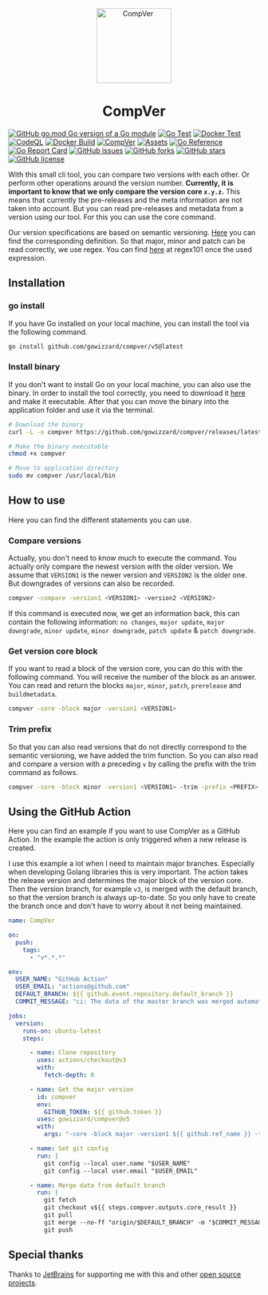 <div align="center">

<img src="https://user-images.githubusercontent.com/30717818/190334331-e1aea304-eb4e-4848-9333-2a8156be26ba.svg" alt="CompVer" width="150">

# CompVer

</div>

[![GitHub go.mod Go version of a Go module](https://img.shields.io/github/go-mod/go-version/gowizzard/compver.svg)](https://golang.org/) [![Go Test](https://github.com/gowizzard/compver/actions/workflows/go-test.yml/badge.svg)](https://github.com/gowizzard/compver/actions/workflows/go-test.yml) [![Docker Test](https://github.com/gowizzard/compver/actions/workflows/docker-test.yml/badge.svg)](https://github.com/gowizzard/compver/actions/workflows/docker-test.yml) [![CodeQL](https://github.com/gowizzard/compver/actions/workflows/codeql.yml/badge.svg)](https://github.com/gowizzard/compver/actions/workflows/codeql.yml) [![Docker Build](https://github.com/gowizzard/compver/actions/workflows/docker-build.yml/badge.svg)](https://github.com/gowizzard/compver/actions/workflows/docker-build.yml) [![CompVer](https://github.com/gowizzard/compver/actions/workflows/compver.yml/badge.svg)](https://github.com/gowizzard/compver/actions/workflows/compver.yml) [![Assets](https://github.com/gowizzard/compver/actions/workflows/assets.yml/badge.svg)](https://github.com/gowizzard/compver/actions/workflows/assets.yml) [![Go Reference](https://pkg.go.dev/badge/github.com/gowizzard/compver/v5.svg)](https://pkg.go.dev/github.com/gowizzard/compver/v5) [![Go Report Card](https://goreportcard.com/badge/github.com/gowizzard/compver/v5)](https://goreportcard.com/report/github.com/gowizzard/compver/v5) [![GitHub issues](https://img.shields.io/github/issues/gowizzard/compver)](https://github.com/gowizzard/compver/issues) [![GitHub forks](https://img.shields.io/github/forks/gowizzard/compver)](https://github.com/gowizzard/compver/network) [![GitHub stars](https://img.shields.io/github/stars/gowizzard/compver)](https://github.com/gowizzard/compver/stargazers) [![GitHub license](https://img.shields.io/github/license/gowizzard/compver)](https://github.com/gowizzard/compver/blob/master/LICENSE)

With this small cli tool, you can compare two versions with each other. Or perform other operations around the version number. **Currently, it is important to know that we only compare the version core `x.y.z`.** This means that currently the pre-releases and the meta information are not taken into account. But you can read pre-releases and metadata from a version using our tool. For this you can use the core command.

Our version specifications are based on semantic versioning. [Here](https://semver.org/) you can find the corresponding definition. So that major, minor and patch can be read correctly, we use regex. You can find [here](https://regex101.com/r/un81dE/5) at regex101 once the used expression. 

## Installation

### go install

If you have Go installed on your local machine, you can install the tool via the following command.

```bash
go install github.com/gowizzard/compver/v5@latest
```

### Install binary

If you don't want to install Go on your local machine, you can also use the binary. In order to install the tool correctly, you need to download it [here](https://github.com/gowizzard/compver/releases) and make it executable. After that you can move the binary into the application folder and use it via the terminal.

```bash
# Download the binary
curl -L -o compver https://github.com/gowizzard/compver/releases/latest/download/compver-<ARCH>-<OS>

# Make the binary executable 
chmod +x compver

# Move to application directory
sudo mv compver /usr/local/bin
```

## How to use

Here you can find the different statements you can use.

### Compare versions

Actually, you don't need to know much to execute the command. You actually only compare the newest version with the older version. We assume that `VERSION1` is the newer version and `VERSION2` is the older one. But downgrades of versions can also be recorded.

```bash
compver -compare -version1 <VERSION1> -version2 <VERSION2>
```

If this command is executed now, we get an information back, this can contain the following information: `no changes`, `major update`, `major downgrade`, `minor update`, `minor downgrade`, `patch update` & `patch downgrade`.

### Get version core block

If you want to read a block of the version core, you can do this with the following command. You will receive the number of the block as an answer. You can read and return the blocks `major`, `minor`, `patch`, `prerelease` and `buildmetadata`.

```bash
compver -core -block major -version1 <VERSION1>
```

### Trim prefix

So that you can also read versions that do not directly correspond to the semantic versioning, we have added the trim function. So you can also read and compare a version with a preceding `v` by calling the prefix with the trim command as follows.

```bash
compver -core -block minor -version1 <VERSION1> -trim -prefix <PREFIX> 
```

## Using the GitHub Action

Here you can find an example if you want to use CompVer as a GitHub Action. In the example the action is only triggered when a new release is created.

I use this example a lot when I need to maintain major branches. Especially when developing Golang libraries this is very important. The action takes the release version and determines the major block of the version core. Then the version branch, for example `v3`, is merged with the default branch, so that the version branch is always up-to-date. So you only have to create the branch once and don't have to worry about it not being maintained.

```yaml
name: CompVer

on:
  push:
    tags:
      - "v*.*.*"

env:
  USER_NAME: "GitHub Action"
  USER_EMAIL: "actions@github.com"
  DEFAULT_BRANCH: ${{ github.event.repository.default_branch }}
  COMMIT_MESSAGE: "ci: The data of the master branch was merged automatically."

jobs:
  version:
    runs-on: ubuntu-latest
    steps:

      - name: Clone repository
        uses: actions/checkout@v3
        with:
          fetch-depth: 0

      - name: Get the major version
        id: compver
        env:
          GITHUB_TOKEN: ${{ github.token }}
        uses: gowizzard/compver@v5
        with:
          args: "-core -block major -version1 ${{ github.ref_name }} -trim -prefix v"

      - name: Set git config
        run: |
          git config --local user.name "$USER_NAME"
          git config --local user.email "$USER_EMAIL"

      - name: Merge data from default branch
        run: |
          git fetch
          git checkout v${{ steps.compver.outputs.core_result }}
          git pull
          git merge --no-ff "origin/$DEFAULT_BRANCH" -m "$COMMIT_MESSAGE"
          git push
```

## Special thanks

Thanks to [JetBrains](https://github.com/JetBrains) for supporting me with this and other [open source projects](https://www.jetbrains.com/community/opensource/#support).
